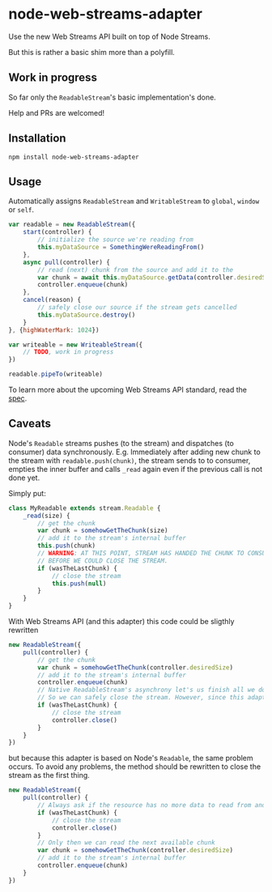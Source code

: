 # node-web-streams-adapter

Use the new Web Streams API built on top of Node Streams.

But this is rather a basic shim more than a polyfill.

## Work in progress

So far only the `ReadableStream`'s basic implementation's done.

Help and PRs are welcomed!

## Installation

```
npm install node-web-streams-adapter
```

## Usage

Automatically assigns `ReadableStream` and `WritableStream` to `global`, `window` or `self`.

``` js
var readable = new ReadableStream({
    start(controller) {
        // initialize the source we're reading from
        this.myDataSource = SomethingWereReadingFrom()
    },
    async pull(controller) {
        // read (next) chunk from the source and add it to the 
        var chunk = await this.myDataSource.getData(controller.desiredSize)
        controller.enqueue(chunk)
    },
    cancel(reason) {
        // safely close our source if the stream gets cancelled
        this.myDataSource.destroy()
    }
}, {highWaterMark: 1024})

var writeable = new WriteableStream({
    // TODO, work in progress
})

readable.pipeTo(writeable)
```

To learn more about the upcoming Web Streams API standard, read the [spec](https://streams.spec.whatwg.org).

## Caveats

Node's `Readable` streams pushes (to the stream) and dispatches (to consumer) data synchronously. E.g. Immediately after adding new chunk to the stream with `readable.push(chunk)`, the stream sends to to consumer, empties the inner buffer and calls `_read` again even if the previous call is not done yet.

Simply put:
``` js
class MyReadable extends stream.Readable {
    _read(size) {
        // get the chunk
        var chunk = somehowGetTheChunk(size)
        // add it to the stream's internal buffer
        this.push(chunk)
        // WARNING: AT THIS POINT, STREAM HAS HANDED THE CHUNK TO CONSUMER AND CALLED THIS _read METHOD AGAIN,
        // BEFORE WE COULD CLOSE THE STREAM.
        if (wasTheLastChunk) {
            // close the stream
            this.push(null)
        }
    }
}
```

With Web Streams API (and this adapter) this code could be sligthly rewritten

``` js
new ReadableStream({
    pull(controller) {
        // get the chunk
        var chunk = somehowGetTheChunk(controller.desiredSize)
        // add it to the stream's internal buffer
        controller.enqueue(chunk)
        // Native ReadableStream's asynchrony let's us finish all we do in this pull() before calling the next one.
        // So we can safely close the stream. However, since this adapter is based on node. The same problem occurs.
        if (wasTheLastChunk) {
            // close the stream
            controller.close()
        }
    }
})
```

but because this adapter is based on Node's `Readable`, the same problem occurs. To avoid any problems, the method should be rewritten to close the stream as the first thing.

``` js
new ReadableStream({
    pull(controller) {
        // Always ask if the resource has no more data to read from and end this stream if so.
        if (wasTheLastChunk) {
            // close the stream
            controller.close()
        }
        // Only then we can read the next available chunk
        var chunk = somehowGetTheChunk(controller.desiredSize)
        // add it to the stream's internal buffer
        controller.enqueue(chunk)
    }
})
```
